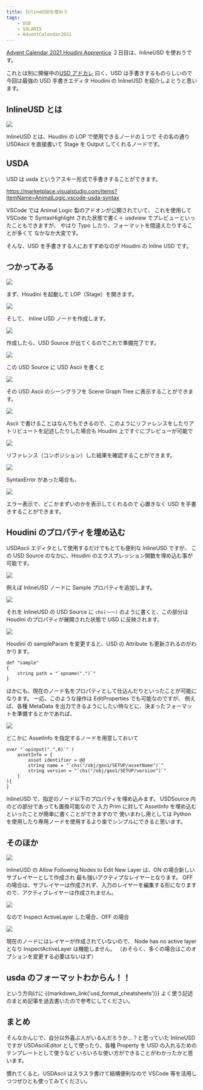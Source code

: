 ```yaml
---
title: InlineUSDを使おう
tags:
    - USD
    - SOLARIS
    - AdventCalendar2021
---
```


[Advent Calendar 2021 Houdini Apprentice](https://qiita.com/advent-calendar/2021/happrentice) ２日目は、InlineUSD を使おうです。

これとは別に開催中の[USD アドカレ](https://qiita.com/advent-calendar/2021/usd) 曰く、USD は手書きするものらしいので
今回は最強の USD 手書きエディタ Houdini の InlineUSD を紹介しよとうと思います。

## InlineUSD とは

![](https://gyazo.com/216927b3b3ca2d124f2c85675f386119.png)

InlineUSD とは、Houdini の LOP で使用できるノードの１つで
その名の通り USDAscii を直接書いて Stage を Output してくれるノードです。

## USDA

USD は usda というアスキー形式で手書きすることができます。

https://marketplace.visualstudio.com/items?itemName=AnimalLogic.vscode-usda-syntax

VSCode では Animal Logic 製のアドオンが公開されていて、
これを使用して VSCode で SyntaxHighlight された状態で書く＋ usdview でプレビューといったこともできますが、
やはり Typo したり、フォーマットを間違えたりすることが多くて
なかなか大変です。

そんな、USD を手書きする人におすすめなのが Houdini の Inline USD です。

## つかってみる

![](https://gyazo.com/2268047a36d7654489954827924cb303.png)

まず、Houdini を起動して LOP（Stage）を開きます。

![](https://gyazo.com/43e62af6228c58e3a5b7a29ca0b7c36c.png)

そして、 Inline USD ノードを作成します。

![](https://gyazo.com/bf34b70cf9bb62b5d1f5245fabe6786d.png)

作成したら、USD Source が出てくるのでこれで準備完了です。

![](https://gyazo.com/49fc0178e42fb497e9910be047e55e77.png)

この USD Source に USD Ascii を書くと

![](https://gyazo.com/390763ed3b54cabc01821ca492958c5d.png)

その USD Ascii のシーングラフを Scene Graph Tree に表示することができます。

![](https://gyazo.com/750bba168f59e5c3552d3cf9e613e953.png)

Ascii で書けることはなんでもできるので、このようにリファレンスをしたりアトリビュートを記述したりした場合も
Houdini 上ですぐにプレビューが可能で

![](https://gyazo.com/187245aaea2cb7399a8877118ccf227d.png)

リファレンス（コンポジション）した結果を確認することができます。

![](https://gyazo.com/c3637b2d112bd05921873ff2ca18fd18.png)

SyntaxError があった場合も、

![](https://gyazo.com/d50e7f70ded7ff93ae6d61c158fe03db.png)

エラー表示で、どこかまずいのかを表示してくれるので
心置きなく USD を手書きすることができます。

## Houdini のプロパティを埋め込む

USDAscii エディタとして使用するだけでもとても便利な InlineUSD ですが、
この USD Source のなかに、Houdini のエクスプレッション関数を埋め込む事が可能です。

![](https://gyazo.com/0f35e2ee0006f00513f5a1fe745f6ba7.png)

例えば InlineUSD ノードに Sample プロパティを追加します。

![](https://gyazo.com/8eacc2e8fb0880f76c6eab8c3d3fb4f4.png)

それを InlineUSD の USD Source に `chs(～～)` のように書くと、この部分は
Houdini のプロパティが展開された状態で USD に反映されます。

![](https://gyazo.com/243d57c0eeab71b034c2d19f5123f344.gif)

Houdini の sampleParam を変更すると、USD の Attribute も更新されるのがわかります。

```
def "sample"
{
    string path = "`opname(".")`"
}
```

ほかにも、現在のノード名をプロパティとして仕込んだりといったことが可能になります。
一応、このような操作は EditProperties でも可能なのですが、
例えば、各種 MetaData を出力できるようにしたい時などに、決まったフォーマットを準備するとかであれば、

![](https://gyazo.com/d7fde4280fcc30595a5454fae2df264d.png)

どこかに AssetInfo を指定するノードを用意しておいて

```
over "`opinput(".",0)`" (
    assetInfo = {
        asset identifier = @@
        string name = "`chs("/obj/geo1/SETUP/assetName")`"
        string version = "`chs("/obj/geo1/SETUP/version")`"
    }
){
}
```

InlineUSD で、指定のノード以下のプロパティを埋め込みます。
USDSource 内のどの部分であっても置換可能なので
入力 Prim に対して AssetInfo を埋め込むといったことが簡単に書くことができますので
使いまわし用としては Python を使用したり専用ノードを使用するより楽でシンプルにできると思います。

## そのほか

![](https://gyazo.com/d1a5ec334f010426f24f66f50be5330e.png)

InlineUSD の Allow Following Nodes to Edit New Layer は、ON の場合新しいサブレイヤーとして作成され
最も強いアクティブなレイヤーとなります。
OFF の場合は、サブレイヤーは作成されず、入力のレイヤーを編集する形になりますので、アクティブレイヤーは作成されません。

![](https://gyazo.com/8d9978b2747fb811b032fc53109b4f43.png)

なので Inspect ActiveLayer した場合、OFF の場合

![](https://gyazo.com/261caeb9d300d7f1b96e27e17059f85e.png)

現在のノードにはレイヤーが作成されていないので、 Node has no active layer となり InspectActiveLayer は機能しません。
（おそらく、多くの場合はこのオプションを変更する必要はないはず）

## usda のフォーマットわからん！！

という方向けに
{{markdown_link('usd_format_cheatsheets')}}
よく使う記述のまとめ記事を過去書いたので参考にしてください。

## まとめ

そんなかんじで、自分以外喜ぶ人がいるんだろうか...？と思っていた InlineUSD ですが
USDAsciiEditor として使ったり、各種 Property を USD の入れるためのテンプレートとして使うなど
いろいろな使い方ができることがわかったかと思います。

慣れてくると、USDAscii はスラスラ書けて結構便利なので
VSCode 等を活用しつつぜひとも使ってみてください。
